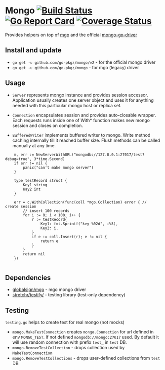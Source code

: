 # Mongo [![Build Status](https://travis-ci.org/go-pkgz/mongo.svg?branch=master)](https://travis-ci.org/go-pkgz/mongo) [![Go Report Card](https://goreportcard.com/badge/github.com/go-pkgz/mongo)](https://goreportcard.com/report/github.com/go-pkgz/mongo) [![Coverage Status](https://coveralls.io/repos/github/go-pkgz/mongo/badge.svg?branch=master)](https://coveralls.io/github/go-pkgz/mongo?branch=master)

Provides helpers on top of [mgo](https://github.com/globalsign/mgo) and the official [mongo-go-driver](https://github.com/mongodb/mongo-go-driver)

## Install and update

- `go get -u github.com/go-pkgz/mongo/v2` - for the official mongo driver
- `go get -u github.com/go-pkgz/mongo` - for mgo (legacy) driver


## Usage

- `Server` represents mongo instance and provides session accessor. Application usually creates one server object and uses it for anything needed with this particular mongo host or replica set.

- `Connection` encapsulates session and provides auto-closable wrapper. Each requests runs inside one of With* function makes new mongo session and closes on completion.

- `BufferedWriter` implements buffered writer to mongo. Write method caching internally till it reached buffer size. Flush methods can be called manually at any time.


```golang
    m, err := NewServerWithURL("mongodb://127.0.0.1:27017/test?debug=true", 3*time.Second)
    if err != nil {
        panic("can't make mongo server")
    } 
    
    type testRecord struct {
    	Key1 string
    	Kay2 int
    }
    
    err = c.WithCollection(func(coll *mgo.Collection) error { // create session
        // insert 100 records
        for i := 0; i < 100; i++ {
            r := testRecord{
                Key1: fmt.Sprintf("key-%02d", i%5),
                Key2: i,
            }
            if e := coll.Insert(r); e != nil {
                return e
            }
        }
        return nil
    })
    
```

## Dependencies 

- [globalsign/mgo](https://github.com/globalsign/mgo) - mgo mongo driver
- [stretchr/testify/](https://github.com/stretchr/testify) - testing library (test-only dependency)

## Testing

`testing.go` helps to create test for real mongo (not mocks)

- `mongo.MakeTestConnection` creates `mongo.Connection` for url defined in env `MONGO_TEST`. If not defined `mongodb://mongo:27017` used. By default it will use random connection with prefix `test_` in `test` DB.
- `mongo.RemoveTestCollection` - drops collection used by `MakeTestConnection`
- `mongo.RemoveTestCollections` - drops user-defined collections from `test` DB


